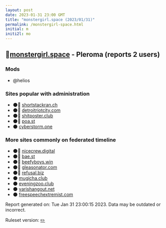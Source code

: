 ```yaml
---
layout: post
date: 2023-01-31 23:00 GMT
title: "monstergirl.space (2023/01/31)"
permalink: /monstergirl-space.html
initial: m
initi2l: mo
---
```


## 🐘[monstergirl.space](https://monstergirl.space) - Pleroma (reports 2 users)

### Mods
 * @helios

### Sites popular with administration

* 🌑🧸 [shortstackran.ch](/shortstackran-ch.html)
* 🌑🧸 [detroitriotcity.com](/detroitriotcity-com.html)
* 🌑🧸 [shitposter.club](/shitposter-club.html)
* 🌑🧸 [poa.st](/poa-st.html)
* 🌑 [cyberstorm.one](/cyberstorm-one.html)

### More sites commonly on federated timeline

* 🌑🧸 [nicecrew.digital](/nicecrew-digital.html)
* 🌑🧸 [bae.st](/bae-st.html)
* 🌑🧸 [beefyboys.win](/beefyboys-win.html)
* 🌑🧸 [gleasonator.com](/gleasonator-com.html)
* 🌑🧸 [refusal.biz](/refusal-biz.html)
* 🌑 [mugicha.club](/mugicha-club.html)
* 🌑 [eveningzoo.club](/eveningzoo-club.html)
* 🌑 [varishangout.net](/varishangout-net.html)
* 🌑 [freespeechextremist.com](/freespeechextremist-com.html)

Report generated on: Tue Jan 31 23:00:15 2023. Data may be outdated or incorrect.

Ruleset version: [✏️](/version-pencil)
